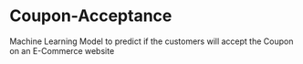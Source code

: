 # Coupon-Acceptance
Machine Learning Model to predict if the customers will accept the Coupon on an E-Commerce website
